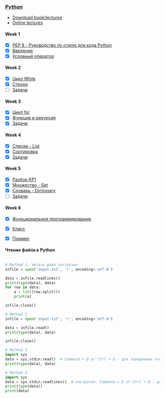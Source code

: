 ### [Python](http://wiki.cs.hse.ru/Основы_и_методология_программирования_на_ПМИ_2020/2021_(основной_поток))


* [Download book/lectures](https://disk.yandex.ru/i/BkcKilJkumcPV)
* [Online lectures](https://www.coursera.org/learn/python-osnovy-programmirovaniya/home/welcome)

#### Week 1
- [x] [PEP 8 - Руководство по стилю для кода Python](https://github.com/Pomisget/HSE-Python-1/blob/master/notes/0.md)
- [x] [Введение](https://github.com/Pomisget/HSE-Python-1/blob/master/notes/1.md)
- [x] [Условный оператор](https://github.com/Pomisget/HSE-Python-1/blob/master/notes/2.md)

#### Week 2
- [x] [Цикл While](https://github.com/Pomisget/HSE-Python-1/blob/master/notes/3.md)
- [x] [Строки](https://github.com/Pomisget/HSE-Python-1/blob/master/notes/4.md)
- [ ] [Задачи](https://github.com/Pomisget/HSE-Python-1/blob/master/notes/task2.md) 

#### Week 3
- [x] [Цикл for](https://github.com/Pomisget/HSE-Python-1/blob/master/notes/6.md)
- [x] [Функция и рекурсия](https://github.com/Pomisget/HSE-Python-1/blob/master/notes/5.md)
- [x] [Задачи](https://github.com/Pomisget/HSE-Python-1/blob/master/notes/task3.md) 

#### Week 4
- [x] [Списки - List](https://github.com/Pomisget/HSE-Python-1/blob/master/notes/7.md)
- [x] [Сортировка](https://github.com/Pomisget/HSE-Python-1/blob/master/notes/8.md)
- [x] [Задачи](https://github.com/Pomisget/HSE-Python-1/blob/master/notes/task4.md) 

#### Week 5
- [x] [Разбор КР1](https://github.com/Pomisget/HSE-Python-1/blob/master/notes/quiz_1_2020.md)
- [x] [Множество - Set](https://github.com/Pomisget/HSE-Python-1/blob/master/notes/9.md)
- [x] [Словарь - Dictionary](https://github.com/Pomisget/HSE-Python-1/blob/master/notes/10.md)
- [ ] [Задачи](https://github.com/Pomisget/HSE-Python-1/blob/master/notes/task5.md)

#### Week 6
- [x] [Функциональное программирование](https://github.com/Pomisget/HSE-Python-1/blob/master/notes/11.md)
- [x] [Класс](https://github.com/Pomisget/HSE-Python-1/blob/master/notes/12.md)
- [x] [Пример](https://github.com/Pomisget/HSE-Python-1/blob/master/notes/main.py)






#### Чтение файла в Python

```python

# Method 1. Читать файл построчно
infile = open('input.txt', 'r', encoding='utf-8')

data = infile.readlines()
print(type(data), data)
for row in data:
    a = list(row.split())
    print(a)

infile.close()
```
```python
# Method 2
infile = open('input.txt', 'r', encoding='utf-8')

data = infile.read()
print(type(data), data)

infile.close()
```

```python
# Method 3
import sys
data = sys.stdin.read()  # Command + D or Ctrl + D - для завершение чтение данных
print(type(data), data)
```

```python
# Method 4
import sys
data = sys.stdin.readlines()  # построчно. Command + D or Ctrl + D - для завершение чтение данных
print(type(data))
print(data)
```
